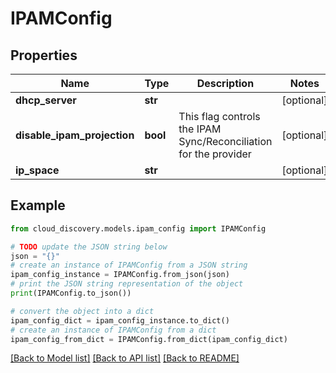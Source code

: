 # IPAMConfig


## Properties

Name | Type | Description | Notes
------------ | ------------- | ------------- | -------------
**dhcp_server** | **str** |  | [optional] 
**disable_ipam_projection** | **bool** | This flag controls the IPAM Sync/Reconciliation for the provider | [optional] 
**ip_space** | **str** |  | [optional] 

## Example

```python
from cloud_discovery.models.ipam_config import IPAMConfig

# TODO update the JSON string below
json = "{}"
# create an instance of IPAMConfig from a JSON string
ipam_config_instance = IPAMConfig.from_json(json)
# print the JSON string representation of the object
print(IPAMConfig.to_json())

# convert the object into a dict
ipam_config_dict = ipam_config_instance.to_dict()
# create an instance of IPAMConfig from a dict
ipam_config_from_dict = IPAMConfig.from_dict(ipam_config_dict)
```
[[Back to Model list]](../README.md#documentation-for-models) [[Back to API list]](../README.md#documentation-for-api-endpoints) [[Back to README]](../README.md)


